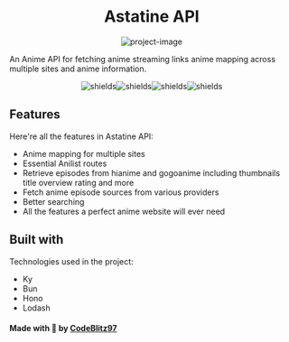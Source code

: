 <h1 align="center" id="title">Astatine API</h1>

<p align="center"><img src="https://cdn.discordapp.com/attachments/1237739430404423814/1254418971176730745/d8b98c2c4b659dae683101ae001d72d4-modified.png?ex=66796c34&amp;is=66781ab4&amp;hm=6196fdf6ce95f7a044807cb92501c76f0642bf8eda3bd081e749dbe2257c4702&amp;" alt="project-image"></p>

<p id="description">An Anime API for fetching anime streaming links anime mapping across multiple sites and anime information.</p>

<p align="center"><img src="https://img.shields.io/badge/ky-pink" alt="shields"><img src="https://img.shields.io/badge/hono-orange?logo=hono" alt="shields"><img src="https://img.shields.io/badge/bun-blue?logo=bun" alt="shields"><img src="https://img.shields.io/badge/Lodash-purple?logo=lodash" alt="shields"></p>

<h2>Features</h2>

Here're all the features in Astatine API:

- Anime mapping for multiple sites
- Essential Anilist routes
- Retrieve episodes from hianime and gogoanime including thumbnails title overview rating and more
- Fetch anime episode sources from various providers
- Better searching
- All the features a perfect anime website will ever need

<h2>Built with</h2>

Technologies used in the project:

- Ky
- Bun
- Hono
- Lodash

<h4>Made with 💖 by <a href="https://www.sohom829.xyz/">CodeBlitz97</a><h3>
